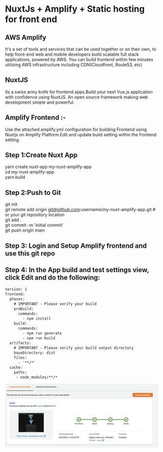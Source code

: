 # NuxtJs + Amplify + Static hosting for front end

## AWS Amplify
It's a set of tools and services that can be used together or on their own, to help front-end web and mobile developers build scalable full stack applications, 
powered by AWS. You can build frontend within few minutes utilizing AWS infrastructure including CDN(Cloudfront, Route53, etc)

## NuxtJS
Its a swiss army knife for frontend apps.Build your next Vue.js application with confidence using NuxtJS. An open source framework making web development simple and powerful.

## Amplify Frontend :-
Use the attached amplify.yml configuration for building Frontend using Nuxtjs on Amplify Platform.Edit and update build setting within the frontend setting.


## Step 1:Create Nuxt App
yarn create nuxt-app my-nuxt-amplify-app\
cd my-nuxt-amplify-app\
yarn build

## Step 2:Push to Git
git init\
git remote add origin git@github.com:username/my-nuxt-amplify-app.git # or your git repository location\
git add .\
git commit -m 'initial commit'\
git push origin main

## Step 3: Login and Setup Amplify frontend and use this git repo

## Step 4: In the App build and test settings view, click Edit and do the following:

```
version: 1
frontend:
  phases:
    # IMPORTANT - Please verify your build 
    preBuild:
      commands: 
        - npm install
    build:
      commands: 
        - npm run generate
        - npm run build
  artifacts:
    # IMPORTANT - Please verify your build output directory
    baseDirectory: dist
    files:
      - '**/*'
  cache:
    paths:
     - node_modules/**/*
```

<img src="https://raw.githubusercontent.com/sarfarazengglb/amplify-nuxt-static-hosting/main/App.png">


